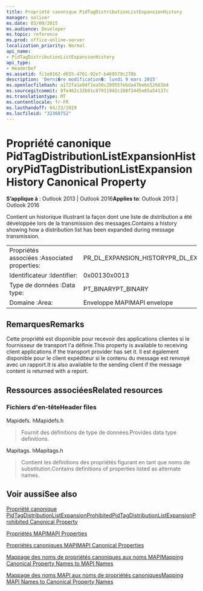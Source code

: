 ```yaml
---
title: Propriété canonique PidTagDistributionListExpansionHistory
manager: soliver
ms.date: 03/09/2015
ms.audience: Developer
ms.topic: reference
ms.prod: office-online-server
localization_priority: Normal
api_name:
- PidTagDistributionListExpansionHistory
api_type:
- HeaderDef
ms.assetid: fc1e0162-d655-4761-92e7-b469579c270b
description: 'Derni�re modification�: lundi 9 mars 2015'
ms.openlocfilehash: a172fa1e04f1ea50c29955febda47be6e52663b4
ms.sourcegitcommit: 8fe462c32b91c87911942c188f3445e85a54137c
ms.translationtype: MT
ms.contentlocale: fr-FR
ms.lasthandoff: 04/23/2019
ms.locfileid: "32360752"
---
```

# <a name="pidtagdistributionlistexpansionhistory-canonical-property"></a><span data-ttu-id="99057-103">Propriété canonique PidTagDistributionListExpansionHistory</span><span class="sxs-lookup"><span data-stu-id="99057-103">PidTagDistributionListExpansionHistory Canonical Property</span></span>

  
  
<span data-ttu-id="99057-104">**S’applique à** : Outlook 2013 | Outlook 2016</span><span class="sxs-lookup"><span data-stu-id="99057-104">**Applies to**: Outlook 2013 | Outlook 2016</span></span> 
  
<span data-ttu-id="99057-105">Contient un historique illustrant la façon dont une liste de distribution a été développée lors de la transmission des messages.</span><span class="sxs-lookup"><span data-stu-id="99057-105">Contains a history showing how a distribution list has been expanded during message transmission.</span></span> 
  
|||
|:-----|:-----|
|<span data-ttu-id="99057-106">Propriétés associées :</span><span class="sxs-lookup"><span data-stu-id="99057-106">Associated properties:</span></span>  <br/> |<span data-ttu-id="99057-107">PR_DL_EXPANSION_HISTORY</span><span class="sxs-lookup"><span data-stu-id="99057-107">PR_DL_EXPANSION_HISTORY</span></span>  <br/> |
|<span data-ttu-id="99057-108">Identificateur :</span><span class="sxs-lookup"><span data-stu-id="99057-108">Identifier:</span></span>  <br/> |<span data-ttu-id="99057-109">0x0013</span><span class="sxs-lookup"><span data-stu-id="99057-109">0x0013</span></span>  <br/> |
|<span data-ttu-id="99057-110">Type de données :</span><span class="sxs-lookup"><span data-stu-id="99057-110">Data type:</span></span>  <br/> |<span data-ttu-id="99057-111">PT_BINARY</span><span class="sxs-lookup"><span data-stu-id="99057-111">PT_BINARY</span></span>  <br/> |
|<span data-ttu-id="99057-112">Domaine :</span><span class="sxs-lookup"><span data-stu-id="99057-112">Area:</span></span>  <br/> |<span data-ttu-id="99057-113">Enveloppe MAPI</span><span class="sxs-lookup"><span data-stu-id="99057-113">MAPI envelope</span></span>  <br/> |
   
## <a name="remarks"></a><span data-ttu-id="99057-114">Remarques</span><span class="sxs-lookup"><span data-stu-id="99057-114">Remarks</span></span>

<span data-ttu-id="99057-115">Cette propriété est disponible pour recevoir des applications clientes si le fournisseur de transport l'a définie.</span><span class="sxs-lookup"><span data-stu-id="99057-115">This property is available to receiving client applications if the transport provider has set it.</span></span> <span data-ttu-id="99057-116">Il est également disponible pour le client expéditeur si le contenu du message est renvoyé avec un rapport.</span><span class="sxs-lookup"><span data-stu-id="99057-116">It is also available to the sending client if the message content is returned with a report.</span></span> 
  
## <a name="related-resources"></a><span data-ttu-id="99057-117">Ressources associées</span><span class="sxs-lookup"><span data-stu-id="99057-117">Related resources</span></span>

### <a name="header-files"></a><span data-ttu-id="99057-118">Fichiers d'en-tête</span><span class="sxs-lookup"><span data-stu-id="99057-118">Header files</span></span>

<span data-ttu-id="99057-119">Mapidefs. h</span><span class="sxs-lookup"><span data-stu-id="99057-119">Mapidefs.h</span></span>
  
> <span data-ttu-id="99057-120">Fournit des définitions de type de données.</span><span class="sxs-lookup"><span data-stu-id="99057-120">Provides data type definitions.</span></span>
    
<span data-ttu-id="99057-121">Mapitags. h</span><span class="sxs-lookup"><span data-stu-id="99057-121">Mapitags.h</span></span>
  
> <span data-ttu-id="99057-122">Contient les définitions des propriétés figurant en tant que noms de substitution.</span><span class="sxs-lookup"><span data-stu-id="99057-122">Contains definitions of properties listed as alternate names.</span></span>
    
## <a name="see-also"></a><span data-ttu-id="99057-123">Voir aussi</span><span class="sxs-lookup"><span data-stu-id="99057-123">See also</span></span>



[<span data-ttu-id="99057-124">Propriété canonique PidTagDistributionListExpansionProhibited</span><span class="sxs-lookup"><span data-stu-id="99057-124">PidTagDistributionListExpansionProhibited Canonical Property</span></span>](pidtagdistributionlistexpansionprohibited-canonical-property.md)


[<span data-ttu-id="99057-125">Propriétés MAPI</span><span class="sxs-lookup"><span data-stu-id="99057-125">MAPI Properties</span></span>](mapi-properties.md)
  
[<span data-ttu-id="99057-126">Propriétés canoniques MAPI</span><span class="sxs-lookup"><span data-stu-id="99057-126">MAPI Canonical Properties</span></span>](mapi-canonical-properties.md)
  
[<span data-ttu-id="99057-127">Mappage des noms de propriétés canoniques aux noms MAPI</span><span class="sxs-lookup"><span data-stu-id="99057-127">Mapping Canonical Property Names to MAPI Names</span></span>](mapping-canonical-property-names-to-mapi-names.md)
  
[<span data-ttu-id="99057-128">Mappage des noms MAPI aux noms de propriétés canoniques</span><span class="sxs-lookup"><span data-stu-id="99057-128">Mapping MAPI Names to Canonical Property Names</span></span>](mapping-mapi-names-to-canonical-property-names.md)

